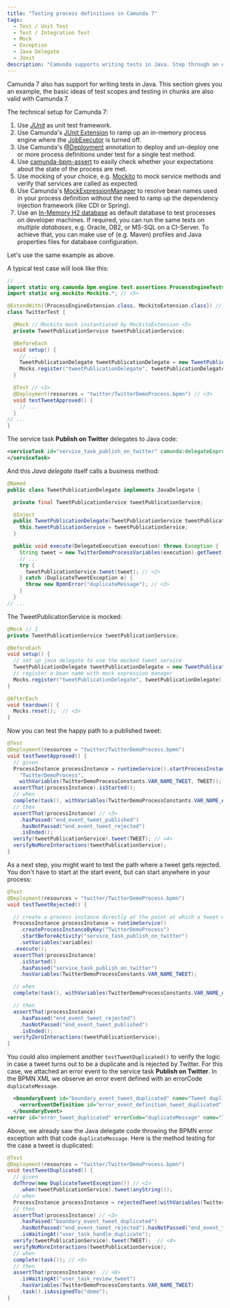 ```yaml
---
title: "Testing process definitions in Camunda 7"
tags:
  - Test / Unit Test
  - Test / Integration Test
  - Mock
  - Exception
  - Java Delegate
  - JUnit
description: "Camunda supports writing tests in Java. Step through an example, the basic ideas of test scopes, and testing in chunks with Camunda 7."
---
```


Camunda 7 also has support for writing tests in Java. This section gives you an example, the basic ideas of test scopes and testing in chunks are also valid with Camunda 7.

The technical setup for Camunda 7:

1. Use [_JUnit_](http://junit.org) as unit test framework.
2. Use Camunda's [JUnit Extension](https://github.com/camunda/camunda-bpm-platform/tree/7.17.0/test-utils/junit5-extension) to ramp up an in-memory process engine where the [JobExecutor](https://docs.camunda.org/javadoc/camunda-bpm-platform/7.17/org/camunda/bpm/engine/test/Deployment.html) is turned off.
3. Use Camunda's [@Deployment](https://docs.camunda.org/javadoc/camunda-bpm-platform/7.17/org/camunda/bpm/engine/test/Deployment.html) annotation to deploy and un-deploy one or more process definitions under test for a single test method.
4. Use [camunda-bpm-assert](http://github.com/camunda/camunda-bpm-assert) to easily check whether your expectations about the state of the process are met.
5. Use mocking of your choice, e.g. [Mockito](http://mockito.org) to mock service methods and verify that services are called as expected.
6. Use Camunda's [MockExpressionManager](https://docs.camunda.org/javadoc/camunda-bpm-platform/7.17/org/camunda/bpm/engine/test/mock/MockExpressionManager.html) to resolve bean names used in your process definition without the need to ramp up the dependency injection framework (like CDI or Spring).
7. Use an [In-Memory H2 database](http://www.h2database.com/html/features.html#in_memory_databases) as default database to test processes on developer machines. If required, you can run the same tests on _multiple databases_, e.g. Oracle, DB2, or MS-SQL on a CI-Server. To achieve that, you can make use of (e.g. Maven) profiles and Java properties files for database configuration.

Let's use the same example as above.

A typical test case will look like this:

```java
// ...
import static org.camunda.bpm.engine.test.assertions.ProcessEngineTests.*; // <4>
import static org.mockito.Mockito.*; // <5>

@ExtendWith({ProcessEngineExtension.class, MockitoExtension.class}) // <1> <5>
class TwitterTest {

  @Mock // Mockito mock instantiated by MockitoExtension <5>
  private TweetPublicationService tweetPublicationService;

  @BeforeEach
  void setup() {
	// ...
    TweetPublicationDelegate tweetPublicationDelegate = new TweetPublicationDelegate(tweetPublicationService);
    Mocks.register("tweetPublicationDelegate", tweetPublicationDelegate); // <6>
  }

  @Test // <1>
  @Deployment(resources = "twitter/TwitterDemoProcess.bpmn") // <3>
  void testTweetApproved() {
	// ...
  }
// ...
}
```

The service task **Publish on Twitter** delegates to Java code:

```xml
<serviceTask id="service_task_publish_on_twitter" camunda:delegateExpression="#{tweetPublicationDelegate}" name="Publish on Twitter">
</serviceTask>
```

And this _Java delegate_ itself calls a business method:

```java
@Named
public class TweetPublicationDelegate implements JavaDelegate {

  private final TweetPublicationService tweetPublicationService;

  @Inject
  public TweetPublicationDelegate(TweetPublicationService tweetPublicationService) {
    this.tweetPublicationService = tweetPublicationService;
  }

  public void execute(DelegateExecution execution) throws Exception {
    String tweet = new TwitterDemoProcessVariables(execution).getTweet();  // <1>
    // ...
    try {
      tweetPublicationService.tweet(tweet); // <2>
    } catch (DuplicateTweetException e) {
      throw new BpmnError("duplicateMessage"); // <3>
    }
  }
// ...
```

The TweetPublicationService is mocked:

```java
@Mock // 1
private TweetPublicationService tweetPublicationService;

@BeforeEach
void setup() {
  // set up java delegate to use the mocked tweet service
  TweetPublicationDelegate tweetPublicationDelegate = new TweetPublicationDelegate(tweetPublicationService);  // <2>
  // register a bean name with mock expression manager
  Mocks.register("tweetPublicationDelegate", tweetPublicationDelegate); // <3>
}

@AfterEach
void teardown() {
  Mocks.reset();  // <3>
}
```

Now you can test the happy path to a published tweet:

```java
@Test
@Deployment(resources = "twitter/TwitterDemoProcess.bpmn")
void testTweetApproved() {
  // given
  ProcessInstance processInstance = runtimeService().startProcessInstanceByKey(
    "TwitterDemoProcess",
    withVariables(TwitterDemoProcessConstants.VAR_NAME_TWEET, TWEET)); // <1>
  assertThat(processInstance).isStarted();
  // when
  complete(task(), withVariables(TwitterDemoProcessConstants.VAR_NAME_APPROVED, true)); // <2>
  // then
  assertThat(processInstance) // <3>
    .hasPassed("end_event_tweet_published")
    .hasNotPassed("end_event_tweet_rejected")
    .isEnded();
  verify(tweetPublicationService).tweet(TWEET); // <4>
  verifyNoMoreInteractions(tweetPublicationService);
}
```

As a next step, you might want to test the path where a tweet gets rejected. You don't have to start at the start event, but can start anywhere in your process:

```java
@Test
@Deployment(resources = "twitter/TwitterDemoProcess.bpmn")
void testTweetRejected() {

  // create a process instance directly at the point at which a tweet was rejected
  ProcessInstance processInstance = runtimeService()
    .createProcessInstanceByKey("TwitterDemoProcess")
    .startBeforeActivity("service_task_publish_on_twitter")
    .setVariables(variables)
  .execute();
  assertThat(processInstance)
    .isStarted()
    .hasPassed("service_task_publish_on_twitter")
    .hasVariables(TwitterDemoProcessConstants.VAR_NAME_TWEET);

  // when
  complete(task(), withVariables(TwitterDemoProcessConstants.VAR_NAME_APPROVED, false));  // <2>

  // then
  assertThat(processInstance)
    .hasPassed("end_event_tweet_rejected")
    .hasNotPassed("end_event_tweet_published")
    .isEnded();
  verifyZeroInteractions(tweetPublicationService);
}
```

You could also implement another `testTweetDuplicated()` to verify the logic in case a tweet turns out to be a duplicate and is rejected by Twitter. For this case, we attached an error event to the service task **Publish on Twitter**. In the BPMN XML we observe an error event defined with an errorCode `duplicateMessage`.

```xml
  <boundaryEvent id="boundary_event_tweet_duplicated" name="Tweet duplicated" attachedToRef="service_task_publish_on_twitter">
    <errorEventDefinition id="error_event_definition_tweet_duplicated" errorRef="error_tweet_duplicated"/>
  </boundaryEvent>
<error id="error_tweet_duplicated" errorCode="duplicateMessage" name="Tweet duplicated"/>
```

Above, we already saw the Java delegate code throwing the BPMN error exception with that code `duplicateMessage`. Here is the method testing for the case a tweet is duplicated:

```java
@Test
@Deployment(resources = "twitter/TwitterDemoProcess.bpmn")
void testTweetDuplicated() {
  // given
  doThrow(new DuplicateTweetException()) // <1>
    .when(tweetPublicationService).tweet(anyString());
  // when
  ProcessInstance processInstance = rejectedTweet(withVariables(TwitterDemoProcessConstants.VAR_NAME_TWEET, TWEET));  // <2>
  // then
  assertThat(processInstance) // <3>
    .hasPassed("boundary_event_tweet_duplicated")
    .hasNotPassed("end_event_tweet_rejected").hasNotPassed("end_event_tweet_published")
    .isWaitingAt("user_task_handle_duplicate");
  verify(tweetPublicationService).tweet(TWEET);  // <4>
  verifyNoMoreInteractions(tweetPublicationService);
  // when
  complete(task()); // <5>
  // then
  assertThat(processInstance)  // <6>
    .isWaitingAt("user_task_review_tweet")
    .hasVariables(TwitterDemoProcessConstants.VAR_NAME_TWEET)
    .task().isAssignedTo("demo");
}
```
